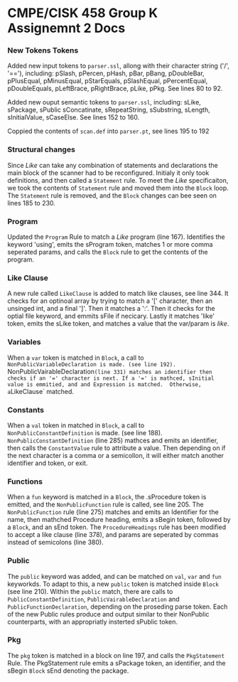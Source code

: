 # CMPE/CISK 458 Group K Assignemnt 2 Docs

### New Tokens Tokens
Added new input tokens to `parser.ssl`, allong with their character string ('/', '=='), including:
pSlash, pPercen, pHash, pBar, pBang, pDoubleBar, pPlusEqual, pMinusEqual, pStarEquals, pSlashEqual, pPercentEqual, pDoubleEquals, pLeftBrace, pRightBrace, pLike, pPkg. 
See lines 80 to 92.

Added new ouput semantic tokens to `parser.ssl`, including: sLike, sPackage, sPublic sConcatinate, sRepeatString, sSubstring, sLength, sInitialValue, sCaseElse. 
See lines 152 to 160.

Coppied the contents of `scan.def` into `parser.pt`, see lines 195 to 192

### Structural changes
Since _Like_ can take any combination of statements and declarations the main block of the scanner had to be reconfigured.
Initialy it only took definitions, and then called a `Statement` rule.
To meet the _Like_ specificaiton, we took the contents of `Statement` rule and moved them into the `Block` loop. 
The `Statement` rule is removed, and the `Block` changes can bee seen on lines 185 to 230. 

### Program
Updated the `Program` Rule to match a _Like_ program (line 167).
Identifies the keyword 'using', emits the sProgram token, matches 1 or more comma seperated params, and calls the `Block` rule to get the contents of the program.

### Like Clause
A new rule called `LikeClause` is added to match like clauses, see line 344.
It checks for an optinoal array by trying to match a '[' character, then an unsinged int, and a final ']'.
Then it matches a ':'.
Then it checks for the optial file keyword, and emmits sFile if necicary.
Lastly it matches 'like' token, emits the sLike token, and matches a value that the var/param is _like_.

### Variables
When a `var` token is matched in `Block`, a call to `NonPublicVariableDeclaration is made. (see line 192).
`NonPublicVairableDeclaration` (line 331) matches an identifier then checks if an '=' character is next. If a '=' is mathced, sInitial value is emmitied, and and Expression is matched. 
Otherwise, a `LikeClause` matched. 

### Constants
When a `val` token in matched in `Block`, a call to `NonPublicConstantDefinition` is made. (see line 188).
`NonPublicConstantDefinition` (line 285) mathces and emits an identifier, then calls the `ConstantValue` rule to attribute a value. 
Then depending on if the next character is a comma or a semicollon, it will either match another identifier and token, or exit.

### Functions
When a `fun` keyword is matched in a `Block`, the .sProcedure token is emitted, and the  `NonPublicFunction` rule is called, see line 205.
The `NonPublicFunction` rule (line 275) matches and emits an Identifier for the name, then mathched Procedure heading, emits a sBegin token, followed by a `Block`, and an sEnd token.
The `ProcedureHeadings` rule has been modified to accept a like clause (line 378), and params are seperated by commas instead of semicolons (line 380).


### Public
The `public` keyword was added, and can be matched on `val`, `var` and `fun` keyworkds.
To adapt to this, a new `public` token is matched inside `Block` (see line 210).
Within the `public` match, there are calls to `PublicConstantDefinition`, `PublicVairableDeclaration` and `PublicFunctionDeclaration`, depending on the proseding parse token. 
Each of the new Public rules produce and output similar to their NonPublic counterparts, with an appropriatly insterted sPublic token.  

### Pkg
The `pkg` token is matched in a block on line 197, and calls the `PkgStatement` Rule.
The PkgStatement rule emits a sPackage token, an identifier, and the sBegin `Block` sEnd denoting the package. 




